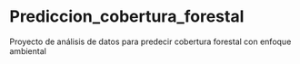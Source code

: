 # Prediccion_cobertura_forestal
Proyecto de análisis de datos para predecir cobertura forestal con enfoque ambiental
